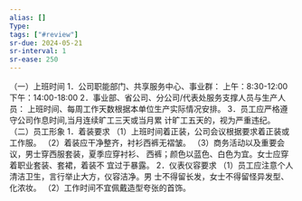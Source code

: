 ```yaml
---
alias: []
Type: 
tags: ["#review"]
sr-due: 2024-05-21
sr-interval: 1
sr-ease: 250
---
```


（一）上班时间 1．公司职能部门、共享服务中心、事业群： 上午：8:30-12:00 下午：14:00-18:00 2．事业部、省公司、分公司/代表处服务支撑人员与生产人员： 上班时间、每周工作天数根据本单位生产实际情况安排。 3．员工应严格遵守公司作息时间,当月连续旷工三天或当月累 计旷工五天的，视为严重违纪。 （二）员工形象 1．着装要求 （1）上班时间着正装，公司会议根据要求着正装或工作服。 （2）着装应干净整齐，衬衫西裤无褶皱。 （3）商务活动以及重要会议，男士穿西服套装，夏季应穿衬衫、 西裤；颜色以蓝色、白色为宜。女士应穿着职业套装、套裙，着装不 宜过于暴露。 2．仪表仪容要求 （1）员工应注意个人清洁卫生，言行举止大方，仪容洁净。男 士不得留长发，女士不得留怪异发型、化浓妆。 （2）工作时间不宜佩戴造型夸张的首饰。